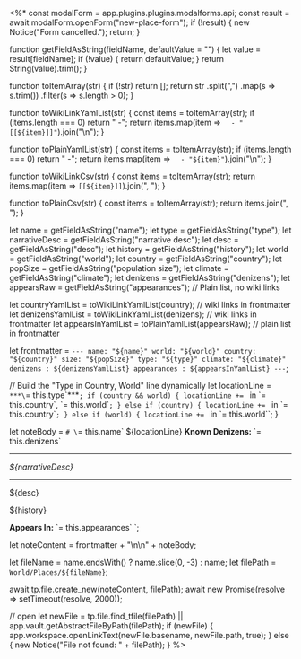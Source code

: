 <%*
const modalForm = app.plugins.plugins.modalforms.api;
const result = await modalForm.openForm("new-place-form");
if (!result) {
  new Notice("Form cancelled.");
  return;
}

function getFieldAsString(fieldName, defaultValue = "") {
  let value = result[fieldName];
  if (!value) {
    return defaultValue;
  }
  return String(value).trim();
}

function toItemArray(str) {
  if (!str) return [];
  return str
    .split(",")
    .map(s => s.trim())
    .filter(s => s.length > 0);
}

function toWikiLinkYamlList(str) {
  const items = toItemArray(str);
  if (items.length === 0) return "  -";
  return items.map(item => `  - "[[${item}]]"`).join("\n");
}

function toPlainYamlList(str) {
  const items = toItemArray(str);
  if (items.length === 0) return "  -";
  return items.map(item => `  - "${item}"`).join("\n");
}

function toWikiLinkCsv(str) {
  const items = toItemArray(str);
  return items.map(item => `[[${item}]]`).join(", ");
}

function toPlainCsv(str) {
  const items = toItemArray(str);
  return items.join(", ");
}

let name            = getFieldAsString("name");
let type            = getFieldAsString("type");
let narrativeDesc   = getFieldAsString("narrative desc");
let desc            = getFieldAsString("desc");
let history         = getFieldAsString("history");
let world           = getFieldAsString("world");
let country         = getFieldAsString("country");
let popSize         = getFieldAsString("population size");
let climate         = getFieldAsString("climate");
let denizens        = getFieldAsString("denizens");
let appearsRaw      = getFieldAsString("appearances");  // Plain list, no wiki links

let countryYamlList    = toWikiLinkYamlList(country);  // wiki links in frontmatter
let denizensYamlList   = toWikiLinkYamlList(denizens); // wiki links in frontmatter
let appearsInYamlList  = toPlainYamlList(appearsRaw);     // plain list in frontmatter

let frontmatter = `---
name: "${name}"
world: "${world}"
country: "${country}"
size: "${popSize}"
type: "${type}"
climate: "${climate}"
denizens :
${denizensYamlList}
appearances :
${appearsInYamlList}
---`;

// Build the "Type in Country, World" line dynamically
let locationLine = `***\`= this.type\`***`;
if (country && world) {
  locationLine += ` in \`= this.country\`, \`= this.world\``;
} else if (country) {
  locationLine += ` in \`= this.country\``;
} else if (world) {
  locationLine += ` in \`= this.world\``;
}

let noteBody = `# \`= this.name\`
${locationLine}
**Known Denizens:** \`= this.denizens\`

---
_${narrativeDesc}_

---
${desc}

${history}

**Appears In:** \`= this.appearances\`
`;

let noteContent = frontmatter + "\n\n" + noteBody;

let fileName = name.endsWith() ? name.slice(0, -3) : name;
let filePath = `World/Places/${fileName}`;

await tp.file.create_new(noteContent, filePath);
await new Promise(resolve => setTimeout(resolve, 2000));

// open
let newFile = tp.file.find_tfile(filePath) || app.vault.getAbstractFileByPath(filePath);
if (newFile) {
  app.workspace.openLinkText(newFile.basename, newFile.path, true);
} else {
  new Notice("File not found: " + filePath);
}
%>
